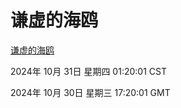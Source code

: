 # 谦虚的海鸥
[谦虚的海鸥](http://219.139.197.74:56308/qxdho/course/base/hotlink/index.php)

2024年 10月 31日 星期四 01:20:01 CST

2024年 10月 30日 星期三 17:20:01 GMT
